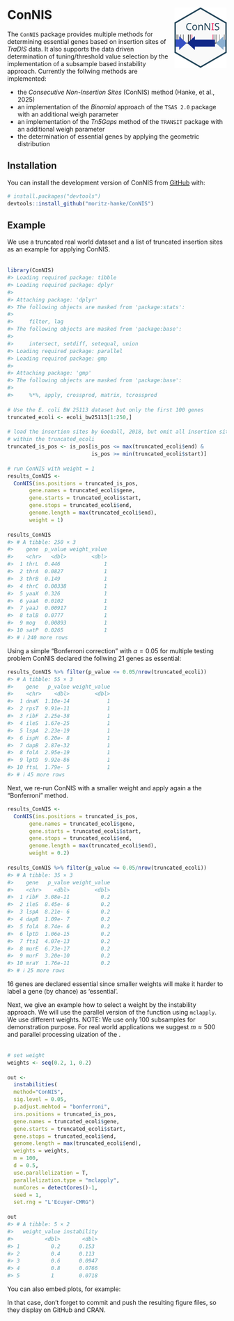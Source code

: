 
<!-- README.md is generated from README.Rmd. Please edit that file -->

# ConNIS <img src="./man/figures/logo.svg" alt="ConNIS" align="right" width="120"/>

<!-- badges: start -->
<!-- badges: end -->

The `ConNIS` package provides multiple methods for determining essential
genes based on insertion sites of *TraDIS* data. It also supports the
data driven determination of tuning/threshold value selection by the
implementation of a subsample based instability approach. Currently the
follwing methods are implemented:

- the *Consecutive Non-Insertion Sites* (ConNIS) method (Hanke, et al.,
  2025)
- an implementation of the *Binomial* approach of the `TSAS 2.0` package
  with an additional weigh parameter
- an implementation of the *Tn5Gaps* method of the `TRANSIT` package
  with an additional weigh parameter
- the determination of essential genes by applying the geometric
  distribution

## Installation

You can install the development version of ConNIS from
[GitHub](https://github.com/) with:

``` r
# install.packages("devtools")
devtools::install_github("moritz-hanke/ConNIS")
```

## Example

We use a truncated real world dataset and a list of truncated insertion
sites as an example for applying ConNIS.

``` r

library(ConNIS)
#> Loading required package: tibble
#> Loading required package: dplyr
#> 
#> Attaching package: 'dplyr'
#> The following objects are masked from 'package:stats':
#> 
#>     filter, lag
#> The following objects are masked from 'package:base':
#> 
#>     intersect, setdiff, setequal, union
#> Loading required package: parallel
#> Loading required package: gmp
#> 
#> Attaching package: 'gmp'
#> The following objects are masked from 'package:base':
#> 
#>     %*%, apply, crossprod, matrix, tcrossprod

# Use the E. coli BW 25113 dataset but only the first 100 genes
truncated_ecoli <- ecoli_bw25113[1:250,]

# load the insertion sites by Goodall, 2018, but omit all insertion sites that are
# within the truncated_ecoli
truncated_is_pos <- is_pos[is_pos <= max(truncated_ecoli$end) &
                           is_pos >= min(truncated_ecoli$start)]

# run ConNIS with weight = 1
results_ConNIS <- 
  ConNIS(ins.positions = truncated_is_pos, 
       gene.names = truncated_ecoli$gene, 
       gene.starts = truncated_ecoli$start, 
       gene.stops = truncated_ecoli$end, 
       genome.length = max(truncated_ecoli$end), 
       weight = 1)

results_ConNIS
#> # A tibble: 250 × 3
#>    gene  p_value weight_value
#>    <chr>   <dbl>        <dbl>
#>  1 thrL  0.446              1
#>  2 thrA  0.0827             1
#>  3 thrB  0.149              1
#>  4 thrC  0.00338            1
#>  5 yaaX  0.326              1
#>  6 yaaA  0.0102             1
#>  7 yaaJ  0.00917            1
#>  8 talB  0.0777             1
#>  9 mog   0.00893            1
#> 10 satP  0.0265             1
#> # ℹ 240 more rows
```

Using a simple “Bonferroni correction” with $\alpha=0.05$ for multiple
testing problem ConNIS declared the follwing 21 genes as essential:

``` r
results_ConNIS %>% filter(p_value <= 0.05/nrow(truncated_ecoli))
#> # A tibble: 55 × 3
#>    gene   p_value weight_value
#>    <chr>    <dbl>        <dbl>
#>  1 dnaK  1.10e-14            1
#>  2 rpsT  9.91e-11            1
#>  3 ribF  2.25e-38            1
#>  4 ileS  1.67e-25            1
#>  5 lspA  2.23e-19            1
#>  6 ispH  6.20e- 8            1
#>  7 dapB  2.87e-32            1
#>  8 folA  2.95e-19            1
#>  9 lptD  9.92e-86            1
#> 10 ftsL  1.79e- 5            1
#> # ℹ 45 more rows
```

Next, we re-run ConNIS with a smaller weight and apply again a the
“Bonferroni” method.

``` r
results_ConNIS <- 
  ConNIS(ins.positions = truncated_is_pos, 
       gene.names = truncated_ecoli$gene, 
       gene.starts = truncated_ecoli$start, 
       gene.stops = truncated_ecoli$end, 
       genome.length = max(truncated_ecoli$end), 
       weight = 0.2)

results_ConNIS %>% filter(p_value <= 0.05/nrow(truncated_ecoli))
#> # A tibble: 35 × 3
#>    gene   p_value weight_value
#>    <chr>    <dbl>        <dbl>
#>  1 ribF  3.08e-11          0.2
#>  2 ileS  8.45e- 6          0.2
#>  3 lspA  8.21e- 6          0.2
#>  4 dapB  1.09e- 7          0.2
#>  5 folA  8.74e- 6          0.2
#>  6 lptD  1.06e-15          0.2
#>  7 ftsI  4.07e-13          0.2
#>  8 murE  6.73e-17          0.2
#>  9 murF  3.20e-10          0.2
#> 10 mraY  1.76e-11          0.2
#> # ℹ 25 more rows
```

16 genes are declared essential since smaller weights will make it
harder to label a gene (by chance) as ‘essential’.

Next, we give an example how to select a weight by the instability
approach. We will use the parallel version of the function using
`mclapply`. We use different weights. NOTE: We use only 100 subsamples
for demonstration purpose. For real world applications we suggest
$m \approx  500$ and parallel processing uization of the .

``` r

# set weight
weights <- seq(0.2, 1, 0.2)

out <- 
  instabilities(
  method="ConNIS", 
  sig.level = 0.05, 
  p.adjust.mehtod = "bonferroni", 
  ins.positions = truncated_is_pos, 
  gene.names = truncated_ecoli$gene, 
  gene.starts = truncated_ecoli$start, 
  gene.stops = truncated_ecoli$end, 
  genome.length = max(truncated_ecoli$end), 
  weights = weights, 
  m = 100, 
  d = 0.5, 
  use.parallelization = T, 
  parallelization.type = "mclapply", 
  numCores = detectCores()-1, 
  seed = 1, 
  set.rng = "L'Ecuyer-CMRG")

out
#> # A tibble: 5 × 2
#>   weight_value instability
#>          <dbl>       <dbl>
#> 1          0.2      0.153 
#> 2          0.4      0.113 
#> 3          0.6      0.0947
#> 4          0.8      0.0766
#> 5          1        0.0718
```

You can also embed plots, for example:

In that case, don’t forget to commit and push the resulting figure
files, so they display on GitHub and CRAN.
